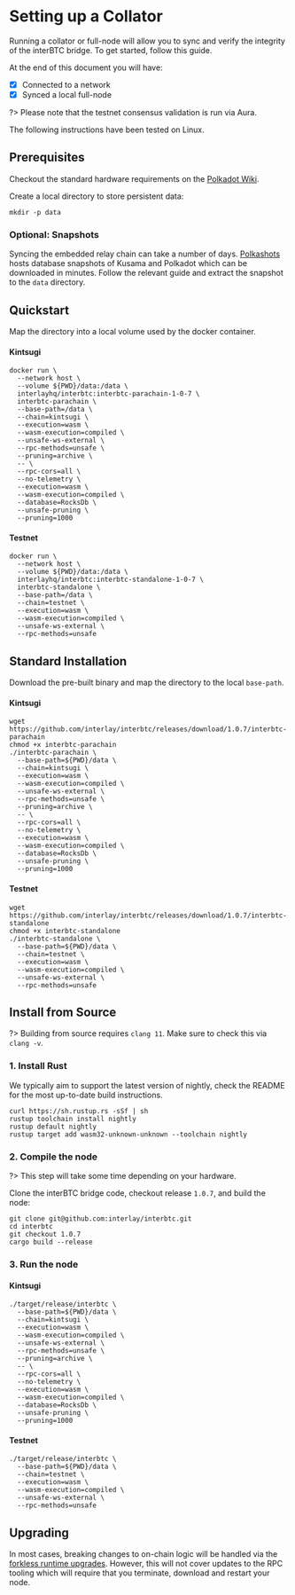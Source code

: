 # Setting up a Collator

Running a collator or full-node will allow you to sync and verify the integrity of the interBTC bridge.
To get started, follow this guide.

At the end of this document you will have:

- [x] Connected to a network
- [x] Synced a local full-node

?> Please note that the testnet consensus validation is run via Aura.

The following instructions have been tested on Linux.

## Prerequisites

Checkout the standard hardware requirements on the [Polkadot Wiki](https://wiki.polkadot.network/docs/en/maintain-guides-how-to-validate-polkadot#requirements).

Create a local directory to store persistent data:

```shell
mkdir -p data
```

### Optional: Snapshots

Syncing the embedded relay chain can take a number of days. [Polkashots](https://polkashots.io/) hosts database snapshots of Kusama and Polkadot which can be downloaded in minutes. Follow the relevant guide and extract the snapshot to the `data` directory.

## Quickstart

Map the directory into a local volume used by the docker container.

<!-- tabs:start -->

#### **Kintsugi**

```shell
docker run \
  --network host \
  --volume ${PWD}/data:/data \
  interlayhq/interbtc:interbtc-parachain-1-0-7 \
  interbtc-parachain \
  --base-path=/data \
  --chain=kintsugi \
  --execution=wasm \
  --wasm-execution=compiled \
  --unsafe-ws-external \
  --rpc-methods=unsafe \
  --pruning=archive \
  -- \
  --rpc-cors=all \
  --no-telemetry \
  --execution=wasm \
  --wasm-execution=compiled \
  --database=RocksDb \
  --unsafe-pruning \
  --pruning=1000
```

#### **Testnet**

```shell
docker run \
  --network host \
  --volume ${PWD}/data:/data \
  interlayhq/interbtc:interbtc-standalone-1-0-7 \
  interbtc-standalone \
  --base-path=/data \
  --chain=testnet \
  --execution=wasm \
  --wasm-execution=compiled \
  --unsafe-ws-external \
  --rpc-methods=unsafe
```

<!-- tabs:end -->

## Standard Installation

Download the pre-built binary and map the directory to the local `base-path`.

<!-- tabs:start -->

#### **Kintsugi**

```shell
wget https://github.com/interlay/interbtc/releases/download/1.0.7/interbtc-parachain
chmod +x interbtc-parachain
./interbtc-parachain \
  --base-path=${PWD}/data \
  --chain=kintsugi \
  --execution=wasm \
  --wasm-execution=compiled \
  --unsafe-ws-external \
  --rpc-methods=unsafe \
  --pruning=archive \
  -- \
  --rpc-cors=all \
  --no-telemetry \
  --execution=wasm \
  --wasm-execution=compiled \
  --database=RocksDb \
  --unsafe-pruning \
  --pruning=1000
```

#### **Testnet**

```shell
wget https://github.com/interlay/interbtc/releases/download/1.0.7/interbtc-standalone
chmod +x interbtc-standalone
./interbtc-standalone \
  --base-path=${PWD}/data \
  --chain=testnet \
  --execution=wasm \
  --wasm-execution=compiled \
  --unsafe-ws-external \
  --rpc-methods=unsafe
```

<!-- tabs:end -->

## Install from Source

?> Building from source requires `clang 11`. Make sure to check this via `clang -v`.

### 1. Install Rust

We typically aim to support the latest version of nightly, check the README for the most up-to-date build instructions.

```shell
curl https://sh.rustup.rs -sSf | sh
rustup toolchain install nightly
rustup default nightly
rustup target add wasm32-unknown-unknown --toolchain nightly
```

### 2. Compile the node

?> This step will take some time depending on your hardware.

Clone the interBTC bridge code, checkout release `1.0.7`, and build the node:

```shell
git clone git@github.com:interlay/interbtc.git
cd interbtc
git checkout 1.0.7
cargo build --release
```

### 3. Run the node

<!-- tabs:start -->

#### **Kintsugi**

```shell
./target/release/interbtc \
  --base-path=${PWD}/data \
  --chain=kintsugi \
  --execution=wasm \
  --wasm-execution=compiled \
  --unsafe-ws-external \
  --rpc-methods=unsafe \
  --pruning=archive \
  -- \
  --rpc-cors=all \
  --no-telemetry \
  --execution=wasm \
  --wasm-execution=compiled \
  --database=RocksDb \
  --unsafe-pruning \
  --pruning=1000
```

#### **Testnet**

```shell
./target/release/interbtc \
  --base-path=${PWD}/data \
  --chain=testnet \
  --execution=wasm \
  --wasm-execution=compiled \
  --unsafe-ws-external \
  --rpc-methods=unsafe
```

<!-- tabs:end -->

## Upgrading

In most cases, breaking changes to on-chain logic will be handled via the [forkless runtime upgrades](https://substrate.dev/docs/en/knowledgebase/runtime/upgrades#forkless-runtime-upgrades). However, this will not cover updates to the RPC tooling which will require that you terminate, download and restart your node.
